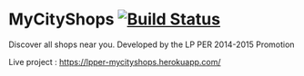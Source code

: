 # MyCityShops [![Build Status](https://travis-ci.org/LPPER/MyCityShops.svg?branch=dev)](https://travis-ci.org/LPPER/MyCityShops)

Discover all shops near you. Developed by the LP PER 2014-2015 Promotion

Live project : https://lpper-mycityshops.herokuapp.com/
